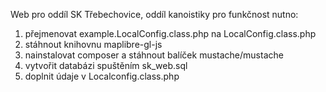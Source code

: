 Web pro oddíl SK Třebechovice, oddíl kanoistiky
pro funkčnost nutno:
1. přejmenovat example.LocalConfig.class.php na LocalConfig.class.php
2. stáhnout knihovnu maplibre-gl-js
3. nainstalovat composer a stáhnout balíček mustache/mustache
4. vytvořit databázi spuštěním sk_web.sql
5. doplnit údaje v Localconfig.class.php
